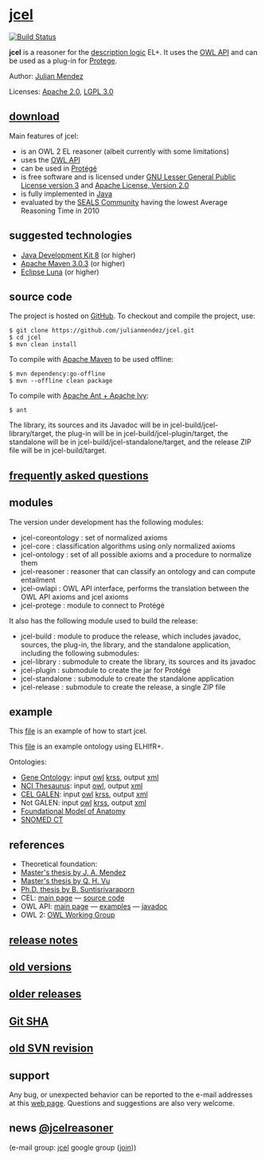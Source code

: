 # [jcel](http://julianmendez.github.io/jcel/)

[![Build Status](https://travis-ci.org/julianmendez/jcel.png?branch=master)](https://travis-ci.org/julianmendez/jcel)

**jcel** is a reasoner for the [description logic](http://dl.kr.org) EL+. It uses the [OWL API](http://owlcs.github.io/owlapi/) and can be used as a plug-in for [Protege](http://protege.stanford.edu/).

Author: [Julian Mendez](http://lat.inf.tu-dresden.de/~mendez/)

Licenses: [Apache 2.0](http://www.apache.org/licenses/LICENSE-2.0.txt), [LGPL 3.0](http://www.gnu.org/licenses/lgpl-3.0.txt)


## [download](http://lat.inf.tu-dresden.de/projects/jcel/files/jcel/0.21.0/zip/jcel-0.21.0.zip)


Main features of jcel:

* is an OWL 2 EL reasoner (albeit currently with some limitations)
* uses the [OWL API](http://owlapi.sourceforge.net)
* can be used in [Protégé](http://protege.stanford.edu)
* is free software and is licensed under [GNU Lesser General Public License version 3](http://www.gnu.org/licenses/lgpl.txt) and [Apache License, Version 2.0](http://www.apache.org/licenses/LICENSE-2.0.txt)
* is fully implemented in [Java](http://www.oracle.com/us/technologies/java/standard-edition/overview/index.html)
* evaluated by the [SEALS Community](http://www.seals-project.eu/news/storage-and-reasoning-systems-news) having the lowest Average Reasoning Time in 2010


## suggested technologies

* [Java Development Kit 8](http://java.sun.com/) (or higher)
* [Apache Maven 3.0.3](http://maven.apache.org/) (or higher)
* [Eclipse Luna](http://www.eclipse.org/) (or higher)


## source code

The project is hosted on [GitHub](https://github.com/julianmendez/jcel). To checkout and compile the project, use:

```
$ git clone https://github.com/julianmendez/jcel.git
$ cd jcel
$ mvn clean install
```

To compile with [Apache Maven](http://maven.apache.org/) to be used offline:
```
$ mvn dependency:go-offline
$ mvn --offline clean package
```

To compile with [Apache Ant + Apache Ivy](http://ant.apache.org/ivy/):
```
$ ant
```

The library, its sources and its Javadoc will be in jcel-build/jcel-library/target, the plug-in will be in jcel-build/jcel-plugin/target, the standalone will be in jcel-build/jcel-standalone/target, and the release ZIP file will be in jcel-build/target.


## [frequently asked questions](http://julianmendez.github.io/jcel/data/faq.md)


## modules

The version under development has the following modules:

* jcel-coreontology : set of normalized axioms
* jcel-core : classification algorithms using only normalized axioms
* jcel-ontology : set of all possible axioms and a procedure to normalize them
* jcel-reasoner : reasoner that can classify an ontology and can compute entailment
* jcel-owlapi : OWL API interface, performs the translation between the OWL API axioms and jcel axioms
* jcel-protege : module to connect to Protégé

It also has the following module used to build the release:

* jcel-build : module to produce the release, which includes javadoc, sources, the plug-in, the library, and the standalone application, including the following submodules:
 * jcel-library : submodule to create the library, its sources and its javadoc
 * jcel-plugin : submodule to create the jar for Protégé
 * jcel-standalone : submodule to create the standalone application
 * jcel-release : submodule to create the release, a single ZIP file


## example

This [file](http://julianmendez.github.io/jcel/data/start-jcel.sh.txt) is an example of how to start jcel.

This [file](http://julianmendez.github.io/jcel/data/example.owl) is an example ontology using ELHIfR+.

Ontologies:
* [Gene Ontology](http://www.geneontology.org/): input [owl](http://lat.inf.tu-dresden.de/systems/jcel/ontologies/geneontology.owl.zip) [krss](http://lat.inf.tu-dresden.de/systems/jcel/ontologies/go.cel.zip), output [xml](http://lat.inf.tu-dresden.de/systems/jcel/ontologies/geneontology-inferred-0.12.0.xml.zip)
* [NCI Thesaurus](http://ncit.nci.nih.gov/): input [owl](http://lat.inf.tu-dresden.de/systems/jcel/ontologies/nci.owl.zip), output [xml](http://lat.inf.tu-dresden.de/systems/jcel/ontologies/nci-inferred-0.12.0.xml.zip)
* [CEL GALEN](http://www.opengalen.org/): input [owl](http://lat.inf.tu-dresden.de/systems/jcel/ontologies/celgalen.owl.zip) [krss](http://lat.inf.tu-dresden.de/systems/jcel/ontologies/celgalen.cel.zip), output [xml](http://lat.inf.tu-dresden.de/systems/jcel/ontologies/celgalen-inferred-0.12.0.xml.zip)
* Not GALEN: input [owl](http://lat.inf.tu-dresden.de/systems/jcel/ontologies/notgalen.owl.zip) [krss](http://lat.inf.tu-dresden.de/systems/jcel/ontologies/notgalen.cel.zip), output [xml](http://lat.inf.tu-dresden.de/systems/jcel/ontologies/notgalen-inferred-0.12.0.xml.zip)
* [Foundational Model of Anatomy](http://sig.biostr.washington.edu/projects/fm/)
* [SNOMED CT](http://www.ihtsdo.org/our-standards/)


## references

* Theoretical foundation:
 * [Master's thesis by J. A. Mendez](http://lat.inf.tu-dresden.de/research/mas/Men-Mas-11.pdf)
 * [Master's thesis by Q. H. Vu](http://lat.inf.tu-dresden.de/research/mas/Vu-Mas-08.pdf)
 * [Ph.D. thesis by B. Suntisrivaraporn](http://lat.inf.tu-dresden.de/research/phd/Sun-PhD-09.pdf)
* CEL: [main page](http://lat.inf.tu-dresden.de/systems/cel) — [source code](https://github.com/julianmendez/cel)
* OWL API: [main page](http://owlapi.sourceforge.net/) — [examples](http://owlapi.sourceforge.net/documentation.html) — [javadoc](http://owlapi.sourceforge.net/javadoc)
* OWL 2: [OWL Working Group](http://www.w3.org/2007/OWL/wiki/OWL_Working_Group)


## [release notes](http://julianmendez.github.io/jcel/data/releasenotes.md)


## [old versions](http://julianmendez.github.io/jcel/data/oldversions.md)


## [older releases](http://sourceforge.net/projects/jcel/files/)


## [Git SHA](http://julianmendez.github.io/jcel/data/gitsha.txt) 


## [old SVN revision](http://julianmendez.github.io/jcel/data/svnrev.txt)


## support

Any bug, or unexpected behavior can be reported to the e-mail addresses at this [web page](http://lat.inf.tu-dresden.de/~mendez). Questions and suggestions are also very welcome.


## news [@jcelreasoner](http://twitter.com/jcelreasoner)

(e-mail group: [jcel](https://groups.google.com/group/jcel?lnk=) google group ([join](https://groups.google.com/group/jcel/subscribe?note=1)))

